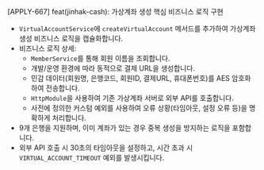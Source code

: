 [APPLY-667] feat(jinhak-cash): 가상계좌 생성 핵심 비즈니스 로직 구현

- `VirtualAccountService`에 `createVirtualAccount` 메서드를 추가하여 가상계좌 생성 비즈니스 로직을 캡슐화합니다.
- 비즈니스 로직 상세:
  - `MemberService`를 통해 회원 이름을 조회합니다.
  - 개발/운영 환경에 따라 동적으로 결제 URL을 생성합니다.
  - 민감 데이터(회원명, 은행코드, 회원ID, 결제URL, 휴대폰번호)를 AES 암호화하여 전송합니다.
  - `HttpModule`을 사용하여 기존 가상계좌 서버로 외부 API를 호출합니다.
  - 사전에 정의한 커스텀 예외를 사용하여 오류 상황(타임아웃, 설정 오류 등)을 명확하게 처리합니다.
- 9개 은행을 지원하며, 이미 계좌가 있는 경우 중복 생성을 방지하는 로직을 포함합니다.
- 외부 API 호출 시 30초의 타임아웃을 설정하고, 시간 초과 시 `VIRTUAL_ACCOUNT_TIMEOUT` 예외를 발생시킵니다.
